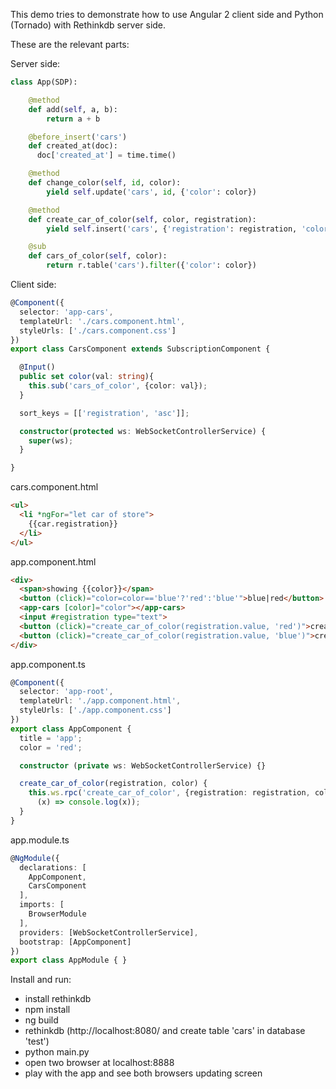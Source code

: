 This demo tries to demonstrate how to use Angular 2 client side and Python (Tornado) with Rethinkdb server side.

These are the relevant parts:

Server side:

```python
class App(SDP):

    @method
    def add(self, a, b):
        return a + b

    @before_insert('cars')
    def created_at(doc):
      doc['created_at'] = time.time()

    @method
    def change_color(self, id, color):
        yield self.update('cars', id, {'color': color})

    @method
    def create_car_of_color(self, color, registration):
        yield self.insert('cars', {'registration': registration, 'color': color})

    @sub
    def cars_of_color(self, color):
        return r.table('cars').filter({'color': color})
```

Client side:

```typescript
@Component({
  selector: 'app-cars',
  templateUrl: './cars.component.html',
  styleUrls: ['./cars.component.css']
})
export class CarsComponent extends SubscriptionComponent {

  @Input()
  public set color(val: string){
    this.sub('cars_of_color', {color: val});
  }

  sort_keys = [['registration', 'asc']];

  constructor(protected ws: WebSocketControllerService) {
    super(ws);
  }

}
```

cars.component.html
```html
<ul>
  <li *ngFor="let car of store">
    {{car.registration}}
  </li>
</ul>
```

app.component.html
```html
<div>
  <span>showing {{color}}</span>
  <button (click)="color=color=='blue'?'red':'blue'">blue|red</button>
  <app-cars [color]="color"></app-cars>
  <input #registration type="text">
  <button (click)="create_car_of_color(registration.value, 'red')">create red car</button>
  <button (click)="create_car_of_color(registration.value, 'blue')">create blue car</button>
</div>

```

app.component.ts
```typescript
@Component({
  selector: 'app-root',
  templateUrl: './app.component.html',
  styleUrls: ['./app.component.css']
})
export class AppComponent {
  title = 'app';
  color = 'red';

  constructor (private ws: WebSocketControllerService) {}

  create_car_of_color(registration, color) {
    this.ws.rpc('create_car_of_color', {registration: registration, color: color},
      (x) => console.log(x));
  }
}
```

app.module.ts
```typescript
@NgModule({
  declarations: [
    AppComponent,
    CarsComponent
  ],
  imports: [
    BrowserModule
  ],
  providers: [WebSocketControllerService],
  bootstrap: [AppComponent]
})
export class AppModule { }
```


Install and run:

* install rethinkdb
* npm install
* ng build
* rethinkdb (http://localhost:8080/ and create table 'cars' in database 'test')
* python main.py
* open two browser at localhost:8888
* play with the app and see both browsers updating screen
